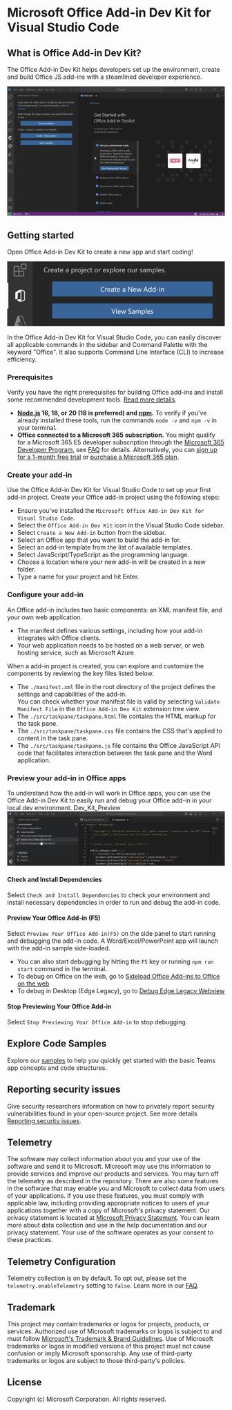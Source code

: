 ﻿# Microsoft Office Add-in Dev Kit for Visual Studio Code
## What is Office Add-in Dev Kit?
The Office Add-in Dev Kit helps developers set up the environment, create and build Office JS add-ins with a steamlined developer experience.

<img src=./images/Office_Addin_Dev_Kit.gif>

## Getting started
Open Office Add-in Dev Kit to create a new app and start coding!

<img src=./images/Dev_Kit_GetStarted.png>

In the Office Add-in Dev Kit for Visual Studio Code, you can easily discover all applicable commands in the sidebar and Command Palette with the keyword "Office". It also supports Command Line Interface (CLI) to increase efficiency.

### Prerequisites
Verify you have the right prerequisites for building Office add-ins and install some recommended development tools. [Read more details](https://learn.microsoft.com/office/dev/add-ins/overview/set-up-your-dev-environment).

- **[Node.js](https://nodejs.org) 16, 18, or 20 (18 is preferred) and [npm](https://www.npmjs.com/get-npm).** To verify if you've already installed these tools, run the commands `node -v` and `npm -v` in your terminal.
- **Office connected to a Microsoft 365 subscription.** You might qualify for a Microsoft 365 E5 developer subscription through the [Microsoft 365 Developer Program](
https://developer.microsoft.com/microsoft-365/dev-program), see [FAQ](
https://learn.microsoft.com/office/developer-program/microsoft-365-developer-program-faq#who-qualifies-for-a-microsoft-365-e5-developer-subscription-) for details.
Alternatively, you can [sign up for a 1-month free trial](
https://www.microsoft.com/microsoft-365/try?rtc=1)
or [purchase a Microsoft 365 plan](
https://www.microsoft.com/microsoft-365/buy/compare-all-microsoft-365-products).


### Create your add-in
Use the Office Add-in Dev Kit for Visual Studio Code to set up your first add-in project. Create your Office add-in project using the following steps:

* Ensure you've installed the `Microsoft Office Add-in Dev Kit for Visual Studio Code`.
* Select the `Office Add-in Dev Kit` icon in the Visual Studio Code sidebar.
* Select `Create a New Add-in` button from the sidebar.
* Select an Office app that you want to build the add-in for.
* Select an add-in template from the list of available templates.
* Select JavaScript/TypeScript as the programming language.
* Choose a location where your new add-in will be created in a new folder.
* Type a name for your project and hit Enter.

### Configure your add-in

An Office add-in includes two basic components: an XML manifest file, and your own web application. 
* The manifest defines various settings, including how your add-in integrates with Office clients. 
* Your web application needs to be hosted on a web server, or web hosting service, such as Microsoft Azure.

When a add-in project is created, you can explore and customize the components by reviewing the key files listed below.

- The `./manifest.xml` file in the root directory of the project defines the settings and capabilities of the add-in.  <br>You can check whether your manifest file is valid by selecting `Validate Manifest File` in the `Office Add-in Dev Kit` extension tree view.
- The `./src/taskpane/taskpane.html` file contains the HTML markup for the task pane.
- The `./src/taskpane/taskpane.css` file contains the CSS that's applied to content in the task pane.
- The `./src/taskpane/taskpane.js` file contains the Office JavaScript API code that facilitates interaction between the task pane and the Word application.

### Preview your add-in in Office apps

To understand how the add-in will work in Office apps, you can use the Office Add-in Dev Kit to easily run and debug your Office add-in in your local dev environment.
Dev_Kit_Preview
<br><img src=./images/Dev_Kit_Preview.gif>

#### Check and Install Dependencies
Select `Check and Install Dependencies` to check your environment and install necessary dependencies in order to run and debug the add-in code.

#### Preview Your Office Add-in (F5)

Select `Preview Your Office Add-in(F5)` on the side panel to start running and debugging the add-in code. A Word/Excel/PowerPoint app will launch with the add-in sample side-loaded.
- You can also start debugging by hitting the `F5` key or running `npm run start` command in the terminal.
- To debug on Office on the web, go to [Sideload Office Add-ins to Office on the web](https://learn.microsoft.com/office/dev/add-ins/testing/sideload-office-add-ins-for-testing)
- To debug in Desktop (Edge Legacy), go to [Debug Edge Legacy Webview](https://learn.microsoft.com/office/dev/add-ins/testing/debug-add-ins-using-devtools-edge-legacy)

#### Stop Previewing Your Office Add-in

Select `Stop Previewing Your Office Add-in` to stop debugging.


## Explore Code Samples
Explore our [samples](https://github.com/OfficeDev/Office-Samples) to help you quickly get started with the basic Teams app concepts and code structures.

## Reporting security issues
Give security researchers information on how to privately report security vulnerabilities found in your open-source project. See more details [Reporting security issues](https://docs.opensource.microsoft.com/content/releasing/security.html).

## Telemetry
The software may collect information about you and your use of the software and send it to Microsoft. Microsoft may use this information to provide services and improve our products and services. You may turn off the telemetry as described in the repository. There are also some features in the software that may enable you and Microsoft to collect data from users of your applications. If you use these features, you must comply with applicable law, including providing appropriate notices to users of your applications together with a copy of Microsoft's privacy statement. Our privacy statement is located at [Microsoft Privacy Statement](https://privacy.microsoft.com/privacystatement). You can learn more about data collection and use in the help documentation and our privacy statement. Your use of the software operates as your consent to these practices.

## Telemetry Configuration
Telemetry collection is on by default. To opt out, please set the `telemetry.enableTelemetry` setting to `false`. Learn more in our [FAQ](https://code.visualstudio.com/docs/supporting/faq#_how-to-disable-telemetry-reporting).

## Trademark
This project may contain trademarks or logos for projects, products, or services. Authorized use of Microsoft trademarks or logos is subject to and must follow [Microsoft's Trademark & Brand Guidelines](https://www.microsoft.com/legal/intellectualproperty/trademarks/usage/general). Use of Microsoft trademarks or logos in modified versions of this project must not cause confusion or imply Microsoft sponsorship. Any use of third-party trademarks or logos are subject to those third-party's policies.

## License
Copyright (c) Microsoft Corporation. All rights reserved.